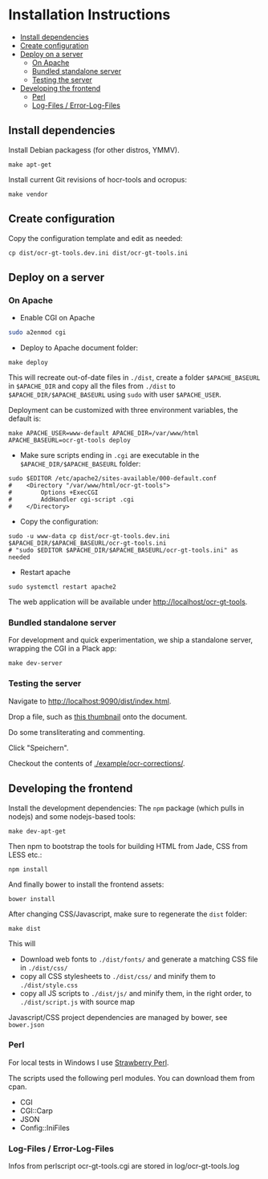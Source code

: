 # Installation Instructions

* [Install dependencies](#install-dependencies)
* [Create configuration](#create-configuration)
* [Deploy on a server](#deploy-on-a-server)
	* [On Apache](#on-apache)
	* [Bundled standalone server](#bundled-standalone-server)
	* [Testing the server](#testing-the-server)
* [Developing the frontend](#developing-the-frontend)
	* [Perl](#perl)
	* [Log-Files / Error-Log-Files](#log-files--error-log-files)

## Install dependencies

Install Debian packagess (for other distros, YMMV).

```
make apt-get
```

Install current Git revisions of hocr-tools and ocropus:

```
make vendor
```

## Create configuration

Copy the configuration template and edit as needed:

```
cp dist/ocr-gt-tools.dev.ini dist/ocr-gt-tools.ini
```

## Deploy on a server

### On Apache

* Enable CGI on Apache

```sh
sudo a2enmod cgi
```

* Deploy to Apache document folder:

```
make deploy
```

This will recreate out-of-date files in `./dist`, create a folder
`$APACHE_BASEURL` in `$APACHE_DIR` and copy all the files from `./dist` to
`$APACHE_DIR/$APACHE_BASEURL` using `sudo` with user `$APACHE_USER`.

Deployment can be customized with three environment variables, the default is:

```
make APACHE_USER=www-default APACHE_DIR=/var/www/html APACHE_BASEURL=ocr-gt-tools deploy
```

* Make sure scripts ending in `.cgi` are executable in the
  `$APACHE_DIR/$APACHE_BASEURL` folder:

```
sudo $EDITOR /etc/apache2/sites-available/000-default.conf
#    <Directory "/var/www/html/ocr-gt-tools">
#        Options +ExecCGI
#        AddHandler cgi-script .cgi
#    </Directory>
```

* Copy the configuration:

```
sudo -u www-data cp dist/ocr-gt-tools.dev.ini $APACHE_DIR/$APACHE_BASEURL/ocr-gt-tools.ini
# "sudo $EDITOR $APACHE_DIR/$APACHE_BASEURL/ocr-gt-tools.ini" as needed
```

* Restart apache 

```
sudo systemctl restart apache2
```

The web application will be available under [http://localhost/ocr-gt-tools](http://localhost/ocr-gt-tools).

### Bundled standalone server

For development and quick experimentation, we ship a standalone server,
wrapping the CGI in a Plack app:

```
make dev-server
```

### Testing the server

Navigate to [http://localhost:9090/dist/index.html](http://localhost:9090/index.html).

Drop a file, such as [this thumbnail](http://digi.bib.uni-mannheim.de/fileadmin/digi/445442158/thumbs/445442158_0126.jpg) onto the document.

Do some transliterating and commenting.

Click "Speichern".

Checkout the contents of [./example/ocr-corrections/](./example/ocr-corrections/).


## Developing the frontend

Install the development dependencies: The `npm` package (which pulls in nodejs) and some nodejs-based tools:

```
make dev-apt-get
```

Then npm to bootstrap the tools for building HTML from Jade, CSS from LESS etc.:

```
npm install
```

And finally bower to install the frontend assets:

```
bower install
```

After changing CSS/Javascript, make sure to regenerate the `dist` folder:

```
make dist
```

This will 

* Download web fonts to `./dist/fonts/` and generate a matching CSS file in `./dist/css/`
* copy all CSS stylesheets to `./dist/css/` and minify them to `./dist/style.css`
* copy all JS scripts to `./dist/js/` and minify them, in the right order, to `./dist/script.js` with source map

Javascript/CSS project dependencies are managed by bower, see `bower.json`

### Perl

For local tests in Windows I use [Strawberry Perl](http://strawberryperl.com/).

The scripts used the following perl modules. You can download them from cpan.

- CGI
- CGI::Carp
- JSON
- Config::IniFiles

### Log-Files / Error-Log-Files
Infos from perlscript ocr-gt-tools.cgi are stored in log/ocr-gt-tools.log
